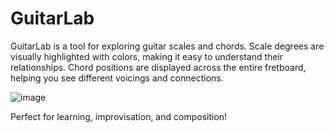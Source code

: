 # GuitarLab
 GuitarLab is a tool for exploring guitar scales and chords. Scale degrees are visually highlighted with colors, making it easy to understand their relationships. Chord positions are displayed across the entire fretboard, helping you see different voicings and connections.
 
![image](https://github.com/user-attachments/assets/e395bc4d-b3b0-42cd-bb47-5f0498a5bdbb)

Perfect for learning, improvisation, and composition!

